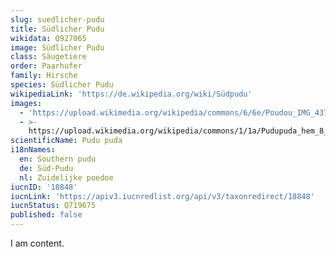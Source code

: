 ```yaml
---
slug: suedlicher-pudu
title: Südlicher Pudu
wikidata: Q927065
image: Südlicher Pudu
class: Säugetiere
order: Paarhufer
family: Hirsche
species: Südlicher Pudu
wikipediaLink: 'https://de.wikipedia.org/wiki/Südpudu'
images:
  - 'https://upload.wikimedia.org/wikipedia/commons/6/6e/Poudou_IMG_4372.JPG'
  - >-
    https://upload.wikimedia.org/wikipedia/commons/1/1a/Pudupuda_hem_8_FdoVidal_Villarr_08Abr06-PhotoJimenez.JPG
scientificName: Pudu puda
i18nNames:
  en: Southern pudu
  de: Süd-Pudu
  nl: Zuidelijke poedoe
iucnID: '18848'
iucnLink: 'https://apiv3.iucnredlist.org/api/v3/taxonredirect/18848'
iucnStatus: Q719675
published: false
---
```


I am content.
